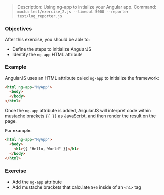 > Description: Using ng-app to initialize your Angular app.
> Command: `mocha test/exercise_2.js --timeout 5000 --reporter test/log_reporter.js`

### Objectives

After this exercise, you should be able to:

- Define the steps to initialize AngularJS
- Identify the `ng-app` HTML attribute

### Example

AngularJS uses an HTML attribute called `ng-app` to initialize the framework:

```html
<html ng-app="MyApp">
  <body>
  </body>
</html>
```

Once the `ng-app` attribute is added, AngularJS will interpret code within mustache brackets `{{ }}` as JavaScript, and then render the result on the page.

For example:

```html
<html ng-app="MyApp">
  <body>
    <h1>{{ "Hello, World" }}</h1>
  </body>
</html>
```

### Exercise

- Add the `ng-app` attribute
- Add mustache brackets that calculate `5+5` inside of an `<h1>` tag